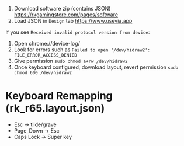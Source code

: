 1. Download software zip (contains JSON) https://rkgamingstore.com/pages/software
2. Load JSON in `Design` tab https://www.usevia.app

If you see `Received invalid protocol version from device`:

1. Open chrome://device-log/
2. Look for errors such as `Failed to open '/dev/hidraw2': FILE_ERROR_ACCESS_DENIED`
3. Give permission `sudo chmod a+rw /dev/hidraw2`
4. Once keyboard configured, download layout, revert permission `sudo chmod 600 /dev/hidraw2`

# Keyboard Remapping (rk_r65.layout.json)

- Esc → tilde/grave
- Page_Down → Esc
- Caps Lock → Super key
